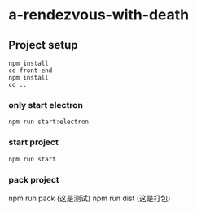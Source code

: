 # a-rendezvous-with-death

## Project setup
```
npm install
cd front-end
npm install
cd ..
```

### only start electron
```
npm run start:electron
```

### start project
```
npm run start
```

### pack project
npm run pack  (这是测试)
npm run dist  (这是打包)
